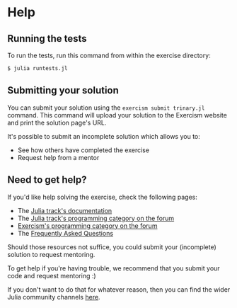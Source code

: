# Help

## Running the tests

To run the tests, run this command from within the exercise directory:

```bash
$ julia runtests.jl
```

## Submitting your solution

You can submit your solution using the `exercism submit trinary.jl` command.
This command will upload your solution to the Exercism website and print the solution page's URL.

It's possible to submit an incomplete solution which allows you to:

- See how others have completed the exercise
- Request help from a mentor

## Need to get help?

If you'd like help solving the exercise, check the following pages:

- The [Julia track's documentation](https://exercism.org/docs/tracks/julia)
- The [Julia track's programming category on the forum](https://forum.exercism.org/c/programming/julia)
- [Exercism's programming category on the forum](https://forum.exercism.org/c/programming/5)
- The [Frequently Asked Questions](https://exercism.org/docs/using/faqs)

Should those resources not suffice, you could submit your (incomplete) solution to request mentoring.

To get help if you're having trouble, we recommend that you submit your code and request mentoring :)

If you don't want to do that for whatever reason, then you can find the wider Julia community channels [here](https://julialang.org/community/).